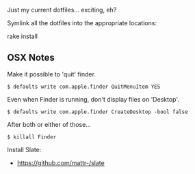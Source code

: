 Just my current dotfiles... exciting, eh?


Symlink all the dotfiles into the appropriate locations:

  rake install

## OSX Notes

Make it possible to 'quit' finder.


    $ defaults write com.apple.finder QuitMenuItem YES

Even when Finder is running, don't display files on 'Desktop'.

    $ defaults write com.apple.finder CreateDesktop -bool false

After both or either of those...

    $ killall Finder

Install Slate:

* https://github.com/mattr-/slate
